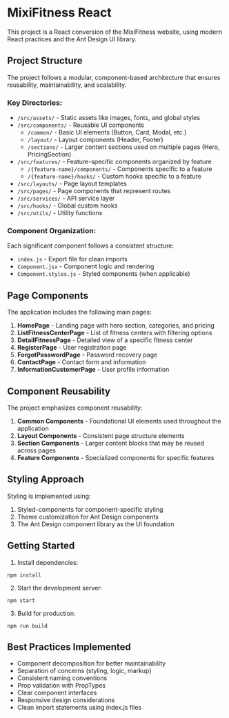 # MixiFitness React

This project is a React conversion of the MixiFitness website, using modern React practices and the Ant Design UI library.

## Project Structure

The project follows a modular, component-based architecture that ensures reusability, maintainability, and scalability.

### Key Directories:

- `/src/assets/` - Static assets like images, fonts, and global styles
- `/src/components/` - Reusable UI components
  - `/common/` - Basic UI elements (Button, Card, Modal, etc.)
  - `/layout/` - Layout components (Header, Footer)
  - `/sections/` - Larger content sections used on multiple pages (Hero, PricingSection)
- `/src/features/` - Feature-specific components organized by feature
  - `/{feature-name}/components/` - Components specific to a feature
  - `/{feature-name}/hooks/` - Custom hooks specific to a feature
- `/src/layouts/` - Page layout templates
- `/src/pages/` - Page components that represent routes
- `/src/services/` - API service layer
- `/src/hooks/` - Global custom hooks
- `/src/utils/` - Utility functions

### Component Organization:

Each significant component follows a consistent structure:
- `index.js` - Export file for clean imports
- `Component.jsx` - Component logic and rendering
- `Component.styles.js` - Styled components (when applicable)

## Page Components

The application includes the following main pages:

1. **HomePage** - Landing page with hero section, categories, and pricing
2. **ListFitnessCenterPage** - List of fitness centers with filtering options
3. **DetailFitnessPage** - Detailed view of a specific fitness center
4. **RegisterPage** - User registration page
5. **ForgotPasswordPage** - Password recovery page
6. **ContactPage** - Contact form and information
7. **InformationCustomerPage** - User profile information

## Component Reusability

The project emphasizes component reusability:

1. **Common Components** - Foundational UI elements used throughout the application
2. **Layout Components** - Consistent page structure elements
3. **Section Components** - Larger content blocks that may be reused across pages
4. **Feature Components** - Specialized components for specific features

## Styling Approach

Styling is implemented using:
1. Styled-components for component-specific styling
2. Theme customization for Ant Design components
3. The Ant Design component library as the UI foundation

## Getting Started

1. Install dependencies:
```
npm install
```

2. Start the development server:
```
npm start
```

3. Build for production:
```
npm run build
```

## Best Practices Implemented

- Component decomposition for better maintainability
- Separation of concerns (styling, logic, markup)
- Consistent naming conventions
- Prop validation with PropTypes
- Clear component interfaces
- Responsive design considerations
- Clean import statements using index.js files 